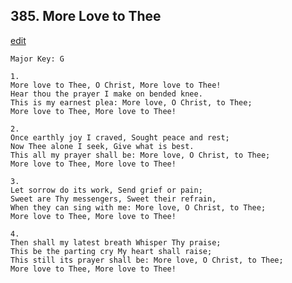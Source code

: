 
## 385.  More Love to Thee
[edit](https://docs.google.com/document/d/1LeAb%2DMdLEJ_pvVEq8eiW84p8YfYEPoUv/edit?mode=html)



    Major Key: G

    1.
    More love to Thee, O Christ, More love to Thee!
    Hear thou the prayer I make on bended knee.
    This is my earnest plea: More love, O Christ, to Thee;
    More love to Thee, More love to Thee!

    2.
    Once earthly joy I craved, Sought peace and rest;
    Now Thee alone I seek, Give what is best.
    This all my prayer shall be: More love, O Christ, to Thee;
    More love to Thee, More love to Thee!

    3.
    Let sorrow do its work, Send grief or pain;
    Sweet are Thy messengers, Sweet their refrain,
    When they can sing with me: More love, O Christ, to Thee;
    More love to Thee, More love to Thee!

    4.
    Then shall my latest breath Whisper Thy praise;
    This be the parting cry My heart shall raise;
    This still its prayer shall be: More love, O Christ, to Thee;
    More love to Thee, More love to Thee!
